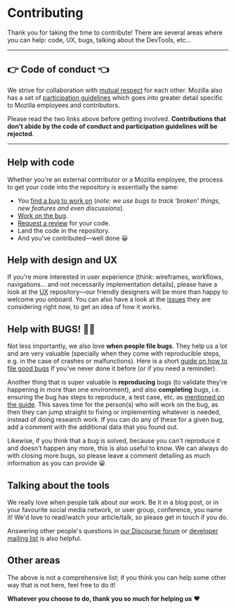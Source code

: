 # Contributing

Thank you for taking the time to contribute! There are several areas where you can help: code, UX, bugs, talking about the DevTools, etc...

---

## 👉 Code of conduct 👈

We strive for collaboration with [mutual respect](https://searchfox.org/mozilla-central/source/devtools/CODE_OF_CONDUCT.md) for each other. Mozilla also has a set of [participation guidelines](https://www.mozilla.org/en-US/about/governance/policies/participation/) which goes into greater detail specific to Mozilla employees and contributors.

Please read the two links above before getting involved. **Contributions that don't abide by the code of conduct and participation guidelines will be rejected**.

---

## Help with code

Whether you're an external contributor or a Mozilla employee, the process to get your code into the repository is essentially the same:

* You [find a bug to work on](./contributing/find-bugs.md) (*note: we use bugs to track 'broken' things, new features and even discussions*).
* [Work on the bug](./contributing/fixing-bugs.md).
* [Request a review](./contributing/making-prs.md) for your code.
* Land the code in the repository.
* And you've contributed—well done 😀

## Help with design and UX

If you're more interested in user experience (think: wireframes, workflows, navigations... and not necessarily implementation details), please have a look at the [UX](https://github.com/firefox-devtools/ux) repository—our friendly designers will be more than happy to welcome you onboard. You can also have a look at the [issues](https://github.com/firefox-devtools/ux/issues) they are considering right now, to get an idea of how it works.

## Help with BUGS! 🐛🐞 <!--TODO: we might want to split this out to another page with more detail, in addition to this introductory section-->

Not less importantly, we also love **when people file bugs**. They help us a lot and are very valuable (specially when they come with reproducible steps, e.g. in the case of crashes or malfunctions). Here is a short [guide on how to file good bugs](./contributing/filing-good-bugs.md) if you've never done it before (or if you need a reminder).

Another thing that is super valuable is **reproducing** bugs (to validate they're happening in more than one environment), and also **completing** bugs, i.e. ensuring the bug has steps to reproduce, a test case, etc, as [mentioned on the guide](./contributing/filing-good-bugs.md). This saves time for the person(s) who will work on the bug, as then they can jump straight to fixing or implementing whatever is needed, instead of doing research work. If you can do any of these for a given bug, add a comment with the additional data that you found out.

Likewise, if you think that a bug is solved, because you can't reproduce it and doesn't happen any more, this is also useful to know. We can always do with closing more bugs, so please leave a comment detailing as much information as you can provide 😀

## Talking about the tools <!--TODO: same as above, might want a separate page on talking and maybe collecting talks?-->

We really love when people talk about our work. Be it in a blog post, or in your favourite social media network, or user group, conference, you name it! We'd love to read/watch your article/talk, so please get in touch if you do.

Answering other people's questions in [our Discourse forum](https://discourse.mozilla.org/c/devtools) or [developer mailing list](https://groups.google.com/forum/#!forum/mozilla.dev.developer-tools) is also helpful.

## Other areas

The above is not a comprehensive list; if you think you can help some other way that is not here, feel free to do it!

**Whatever you choose to do, thank you so much for helping us** ❤️
